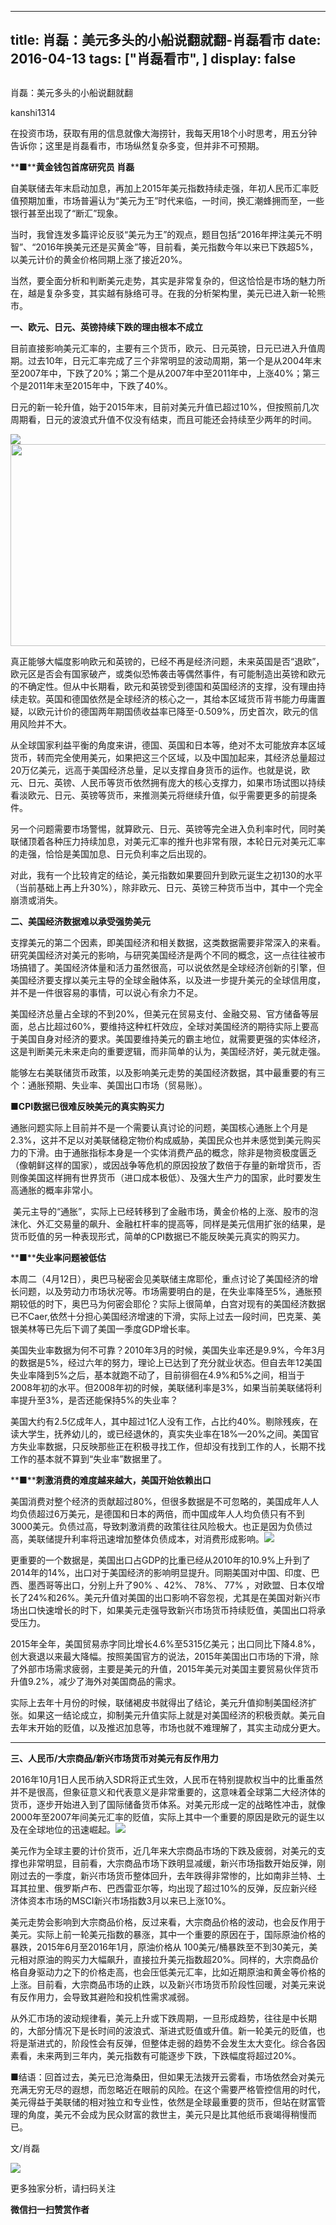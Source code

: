 
---
title:  肖磊：美元多头的小船说翻就翻-肖磊看市
date: 2016-04-13
tags: ["肖磊看市", ]
display: false
---


## 



肖磊：美元多头的小船说翻就翻




kanshi1314




在投资市场，获取有用的信息就像大海捞针，我每天用18个小时思考，用五分钟告诉你；这里是肖磊看市，市场纵然复杂多变，但并非不可预期。


**■****黄金钱包首席研究员 肖磊**



自美联储去年末启动加息，再加上2015年美元指数持续走强，年初人民币汇率贬值预期加重，市场普遍认为“美元为王”时代来临，一时间，换汇潮蜂拥而至，一些银行甚至出现了“断汇”现象。

当时，我曾连发多篇评论反驳“美元为王”的观点，题目包括“2016年押注美元不明智”、“2016年换美元还是买黄金”等，目前看，美元指数今年以来已下跌超5%，以美元计价的黄金价格同期上涨了接近20%。

当然，要全面分析和判断美元走势，其实是非常复杂的，但这恰恰是市场的魅力所在，越是复杂多变，其实越有脉络可寻。在我的分析架构里，美元已进入新一轮熊市。









**一、欧元、日元、英镑持续下跌的理由根本不成立**

目前直接影响美元汇率的，主要有三个货币，欧元、日元英镑，日元已进入升值周期。过去10年，日元汇率完成了三个非常明显的波动周期，第一个是从2004年末至2007年中，下跌了20%；第二个是从2007年中至2011年中，上涨40%；第三个是2011年末至2015年中，下跌了40%。

日元的新一轮升值，始于2015年末，目前对美元升值已超过10%，但按照前几次周期看，日元的波浪式升值不仅没有结束，而且可能还会持续至少两年的时间。

<img data-s="300,640" data-type="png" src="http://mmbiz.qpic.cn/mmbiz/rIYcHn0KrPQCWdDvRhe1gDlicCPR4tLfk7fJgiaVOypIgIH6Y79E1sxhumTEsiadbHAlWCHaIEIVDvAWQ34Cr1Opg/0?wx_fmt=png" data-ratio="0.5845323741007195" data-w=""/><img width="553" height="323" src="file:///C:/Users/xiaolei/AppData/Local/Temp/msohtmlclip1/01/clip_image002.png" data-ratio="0" data-w="553"/>

真正能够大幅度影响欧元和英镑的，已经不再是经济问题，未来英国是否“退欧”，欧元区是否会有国家破产，或类似恐怖袭击等偶然事件，有可能制造出英镑和欧元的不确定性。但从中长期看，欧元和英镑受到德国和英国经济的支撑，没有理由持续走软。英国和德国依然是全球经济的核心之一，其给本区域货币背书能力毋庸置疑，以欧元计价的德国两年期国债收益率已降至-0.509%，历史首次，欧元的信用风险并不大。

从全球国家利益平衡的角度来讲，德国、英国和日本等，绝对不太可能放弃本区域货币，转而完全使用美元，如果把这三个区域，以及中国加起来，其经济总量超过20万亿美元，远高于美国经济总量，足以支撑自身货币的运作。也就是说，欧元、日元、英镑、人民币等货币依然拥有庞大的核心支撑力，如果市场试图以持续看淡欧元、日元、英镑等货币，来推测美元将继续升值，似乎需要更多的前提条件。

另一个问题需要市场警惕，就算欧元、日元、英镑等完全进入负利率时代，同时美联储顶着各种压力持续加息，对美元汇率的推升也非常有限，本轮日元对美元汇率的走强，恰恰是美国加息、日元负利率之后出现的。

对此，我有一个比较肯定的结论，美元指数如果要回升到欧元诞生之初130的水平（当前基础上再上升30%），除非欧元、日元、英镑三种货币当中，其中一个完全崩溃或消失。









**二、美国经济数据难以承受强势美元**

支撑美元的第二个因素，即美国经济和相关数据，这类数据需要非常深入的来看。研究美国经济对美元的影响，与研究美国经济是两个不同的概念，这一点往往被市场搞错了。美国经济体量和活力虽然很高，可以说依然是全球经济创新的引擎，但美国经济要支撑以美元主导的全球金融体系，以及进一步提升美元的全球信用度，并不是一件很容易的事情，可以说心有余力不足。

美国经济总量占全球的不到20%，但美元在贸易支付、金融交易、官方储备等层面，总占比超过60%，要维持这种杠杆效应，全球对美国经济的期待实际上要高于美国自身对经济的要求。美国要维持美元的霸主地位，就需要更强的实体经济，这是判断美元未来走向的重要逻辑，而非简单的认为，美国经济好，美元就走强。

能够左右美联储货币政策，以及影响美元走势的美国经济数据，其中最重要的有三个：通胀预期、失业率、美国出口市场（贸易账）。

**■****CPI****数据已很难反映美元的真实购买力**

通胀问题实际上目前并不是一个需要认真讨论的问题，美国核心通胀上个月是2.3%，这并不足以对美联储稳定物价构成威胁，美国民众也并未感觉到美元购买力的下滑。由于通胀指标本身是一个实体消费产品的概念，除非是物资极度匮乏（像朝鲜这样的国家），或因战争等危机的原因投放了数倍于存量的新增货币，否则像美国这样拥有世界货币（进口成本极低）、及强大生产力的国家，此时要发生高通胀的概率非常小。

&nbsp;美元主导的“通胀”，实际上已经转移到了金融市场，黄金价格的上涨、股市的泡沫化、外汇交易量的飙升、金融杠杆率的提高等，同样是美元信用扩张的结果，是货币贬值的另一种表现形式，简单的CPI数据已不能反映美元真实的购买力。

**■****失业率问题被低估**

本周二（4月12日），奥巴马秘密会见美联储主席耶伦，重点讨论了美国经济的增长问题，以及劳动力市场状况等。市场需要明白的是，在失业率降至5%，通胀预期较低的时下，奥巴马为何密会耶伦？实际上很简单，白宫对现有的美国经济数据已不Caer,依然十分担心美国经济增速的下滑，实际上过去一段时间，巴克莱、美银美林等已先后下调了美国一季度GDP增长率。

美国失业率数据为何不可靠？2010年3月的时候，美国失业率还是9.9%，今年3月的数据是5%，经过六年的努力，理论上已达到了充分就业状态。但自去年12美国失业率降到5%之后，基本就跑不动了，目前徘徊在4.9%和5%之间，相当于2008年初的水平。但2008年初的时候，美联储利率是3%，如果当前美联储将利率提升至3%，是否还能保持5%的失业率？

美国大约有2.5亿成年人，其中超过1亿人没有工作，占比约40%。剔除残疾，在读大学生，抚养幼儿的，或已经退休的，真实失业率在18%—20%之间。美国官方失业率数据，只反映那些正在积极寻找工作，但却没有找到工作的人，长期不找工作的基本就不算到“失业率”数据里了。

**■****刺激消费的难度越来越大，美国开始依赖出口**

美国消费对整个经济的贡献超过80%，但很多数据是不可忽略的，美国成年人人均负债超过6万美元，是德国和日本的两倍，而中国成年人人均负债只有不到3000美元。负债过高，导致刺激消费的政策往往风险极大。也正是因为负债过高，美联储提升利率将迅速增加整体负债成本，对消费形成影响。<img data-s="300,640" data-type="png" src="http://mmbiz.qpic.cn/mmbiz/rIYcHn0KrPQCWdDvRhe1gDlicCPR4tLfkxBwEcT1KC2ZyPjtpP9O7nUicJKKP84ju27BhhUicljsULc3Y2iaWibstsg/0?wx_fmt=png" data-ratio="0.564748201438849" data-w="" style="font-family: 宋体; font-size: 18px; text-align: center; line-height: 1.6;"/>

更重要的一个数据是，美国出口占GDP的比重已经从2010年的10.9%上升到了2014年的14%，出口对于美国经济的影响明显提升。同期美国对中国、印度、巴西、墨西哥等出口，分别上升了90% 、42%、 78%、 77%&nbsp;，对欧盟、日本仅增长了24%和26%。美元升值对美国的出口影响不容忽视，尤其是在美国对新兴市场出口快速增长的时下，如果美元走强导致新兴市场货币持续贬值，美国出口将承受压力。

2015年全年，美国贸易赤字同比增长4.6%至5315亿美元；出口同比下降4.8%，创大衰退以来最大降幅。按照美国官方的说法，2015年美国出口市场的下滑，除了外部市场需求疲弱，主要是美元的升值，2015年美元对美国主要贸易伙伴货币升值9.2%，减少了海外对美国商品的需求。

实际上去年十月份的时候，联储褐皮书就得出了结论，美元升值抑制美国经济扩张。如果这一结论成立，抑制美元升值实际上就是对美国经济的积极贡献。美元自去年末开始的贬值，以及推迟加息等，市场也就不难理解了，其实主动成分更大。







****

**三、人民币/大宗商品/新兴市场货币对美元有反作用力**

2016年10月1日人民币纳入SDR将正式生效，人民币在特别提款权当中的比重虽然并不是很高，但象征意义和代表意义是非常重要的，这意味着全球第二大经济体的货币，逐步开始进入到了国际储备货币体系。对美元形成一定的战略性冲击，就像2000年至2007年间美元汇率的贬值，实际上其中一个重要的原因是欧元的诞生以及在全球地位的迅速崛起。<img data-s="300,640" data-type="png" src="http://mmbiz.qpic.cn/mmbiz/rIYcHn0KrPQCWdDvRhe1gDlicCPR4tLfkqColkNiakAibaJgNLemTBC45ZKhqnrrRmGGnR9SH3Mictc9gLyAVKg9rA/0?wx_fmt=png" data-ratio="0.670863309352518" data-w="" style="font-family: 宋体; font-size: 18px; text-align: center; line-height: 1.6;"/>

美元作为全球主要的计价货币，近几年来大宗商品市场的下跌及疲弱，对美元的支撑也非常明显，目前看，大宗商品市场下跌明显减缓，新兴市场指数开始反弹，刚刚过去的一季度，新兴市场货币整体回升，去年跌得非常惨的，比如南非兰特、土耳其拉里、俄罗斯卢布、巴西雷亚尔等，均出现了超过10%的反弹，反应新兴经济体资本市场的MSCI新兴市场指数3月以来已上涨10%。

美元走势会影响到大宗商品价格，反过来看，大宗商品价格的波动，也会反作用于美元。实际上前一轮美元指数的暴涨，其中一个重要的原因在于，国际原油价格的暴跌，2015年6月至2016年1月，原油价格从 100美元/桶暴跌至不到30美元，美元相对原油的购买力大幅飙升，直接拉升美元指数超20%。同样的，大宗商品价格自身驱动力之下的价格走高，也会压低美元汇率，比如近期原油和黄金等价格的上涨。目前看，大宗商品市场的止跌，以及新兴市场货币阶段性回暖，对美元来说有反作用力，会导致其避险和投机性需求减弱。

从外汇市场的波动规律看，美元上升或下跌周期，一旦形成趋势，往往是中长期的，大部分情况下是长时间的波浪式、渐进式贬值或升值。新一轮美元的贬值，也将是渐进式的，阶段性会有反弹，但整体走弱的趋势不会发生太大变化。综合各因素看，未来两到三年内，美元指数有可能逐步下跌，下跌幅度将超过20%。

■结语：回首过去，美元已沧海桑田，但如果无法拨开云雾看，市场依然会对美元充满无穷无尽的遐想，而忽略近在眼前的风险。在这个需要严格管控信用的时代，美元得益于美联储的相对独立和专业性，依然是全球最重要的货币，但站在财富管理的角度，美元不会成为民众财富的救世主，美元只是比其他纸币衰竭得稍慢而已。

文/肖磊



<img data-s="300,640" data-type="png" src="http://mmbiz.qpic.cn/mmbiz/rIYcHn0KrPQCWdDvRhe1gDlicCPR4tLfkJlqtykonG2IFYBXT6NXzfPbyeL9pCv3tYcv1U9rsoueWCic7ibBa2Tjw/0?wx_fmt=png" data-ratio="1" data-w="129"/>

更多独家分析，请扫码关注


**微信扫一扫赞赏作者**













